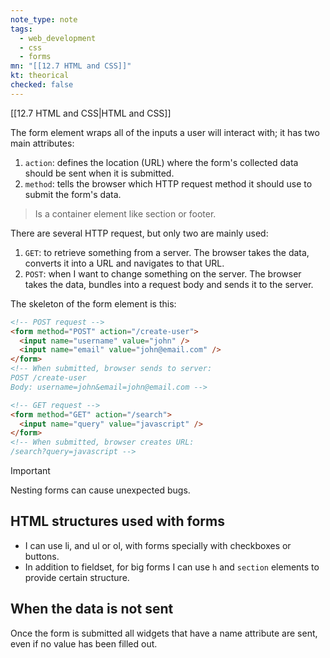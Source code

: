 ```yaml
---
note_type: note
tags:
  - web_development
  - css
  - forms
mn: "[[12.7 HTML and CSS]]"
kt: theorical
checked: false
---
```

[[12.7 HTML and CSS|HTML and CSS]]

The form element wraps all of the inputs a user will interact with; it has two main attributes:
1. `action`: defines the location (URL) where the form's collected data should be sent when it is submitted.
2. `method`: tells the browser which HTTP request method it should use to submit the form's data. 

>Is a container element like section or footer.

There are several HTTP request, but only two are mainly used:
1. `GET`: to retrieve something from a server. The browser takes the data, converts it into a URL and navigates to that URL. 
2. `POST`: when I want to change something on the server. The browser takes the data, bundles into a request body and sends it to the server. 

The skeleton of the form element is this:

```HTML
<!-- POST request -->
<form method="POST" action="/create-user">
  <input name="username" value="john" />
  <input name="email" value="john@email.com" />
</form>
<!-- When submitted, browser sends to server:
POST /create-user
Body: username=john&email=john@email.com -->

<!-- GET request -->
<form method="GET" action="/search">
  <input name="query" value="javascript" />
</form>
<!-- When submitted, browser creates URL:
/search?query=javascript -->
```

>[!important]
>Nesting forms can cause unexpected bugs.

## HTML structures used with forms
- I can use li, and ul or ol, with forms specially with checkboxes or buttons. 
- In addition to fieldset, for big forms I can use `h` and `section` elements to provide certain structure.

## When the data is not sent
Once the form is submitted all widgets that have a name attribute are sent, even if no value has been filled out.